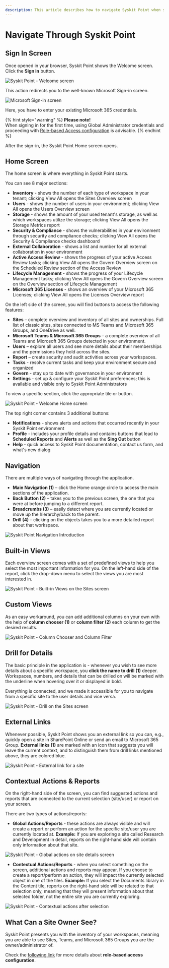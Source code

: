 ```yaml
---
description: This article describes how to navigate Syskit Point when starting the application for the first time.
---
```


# Navigate Through Syskit Point

## Sign In Screen

Once opened in your browser, Syskit Point shows the Welcome screen. Click the **Sign in** button.

![Syskit Point - Welcome screen](../.gitbook/assets/syskit-point-quick-start-guide-welcome-screen.png)

This action redirects you to the well-known Microsoft Sign-in screen.

![Microsoft Sign-in screen](../.gitbook/assets/syskit-point-quick-start-guide-microsoft-sign-in-screen.png)

Here, you have to enter your existing Microsoft 365 credentials.

{% hint style="warning" %}
**Please note!**  
When signing in for the first time, using Global Administrator credentials and proceeding with [Role-based Access configuration](../configuration/enable-role-based-access.md) is advisable.
{% endhint %}

After the sign-in, the Syskit Point Home screen opens.

## Home Screen

The home screen is where everything in Syskit Point starts. 

You can see 8 major sections:

 * **Inventory** - shows the number of each type of workspace in your tenant; clicking View All opens the Sites Overview screen  
 * **Users** - shows the number of users in your environment; clicking View All opens the Users Overview screen
 * **Storage** - shows the amount of your used tenant's storage, as well as which workspaces utilize the storage; clicking View All opens the Storage Metrics report
 * **Security & Compliance** - shows the vulnerabilities in your environment through security and compliance checks; clicking View All opens the Security & Compliance checks dashboard
 * **External Collaboration** - shows a list and number for all external collaboration in your environment
 * **Active Access Review** - shows the progress of your active Access Review tasks; clicking View All opens the Govern Overview screen on the Scheduled Review section of the Access Review 
 * **Lifecycle Management** - shows the progress of your Lifecycle Management tasks; clicking View All opens the Govern Overview screen on the Overview section of Lifecycle Management
 * **Microsoft 365 Licenses** - shows an overview of your Microsoft 365 Licenses; clicking View All opens the Licenses Overview report

On the left side of the screen, you will find buttons to access the following features:

* **Sites** – complete overview and inventory of all sites and ownerships. Full list of classic sites, sites connected to MS Teams and Microsoft 365 Groups, and OneDrive as well. 
* **Microsoft Teams & Microsoft 365 Groups** – a complete overview of all Teams and Microsoft 365 Groups detected in your environment. 
* **Users** – explore all users and see more details about their memberships and the permissions they hold across the sites. 
* **Report** – create security and audit activities across your workspaces. 
* **Tasks** - resolve current tasks and keep your environment secure and organized
* **Govern** - stay up to date with governance in your environment
* **Settings** - set up & configure your Syskit Point preferences; this is available and visible only to Syskit Point Administrators

To view a specific section, click the appropriate tile or button.

![Syskit Point - Welcome Home screen](../.gitbook/assets/syskit-point-quick-start-guide-syskit-point-home-screen.png)

The top right corner contains 3 additional buttons:

  * **Notifications** - shows alerts and actions that occurred recently in your Syskit Point environment
  * **Profile** - includes your profile details and contains buttons that lead to **Scheduled Reports** and **Alerts** as well as the **Sing Out** button
  * **Help** - quick access to Syskit Point documentation, contact us form, and what's new dialog

## Navigation

There are multiple ways of navigating through the application.

* **Main Navigation (1)** – click the Home orange circle to access the main sections of the application. 
* **Back Button (2)** – takes you to the previous screen, the one that you were at before jumping to a different report. 
* **Breadcrumbs (3)** – easily detect where you are currently located or move up the hierarchy/back to the parent. 
* **Drill (4)** – clicking on the objects takes you to a more detailed report about that workspace. 


![Syskit Point Navigation Introduction](../.gitbook/assets/syskit-point-quick-start-guide-navigation-elements.png)

## Built-in Views

Each overview screen comes with a set of predefined views to help you select the most important information for you. On the left-hand side of the report, click the drop-down menu to select the views you are most interested in.

![Syskit Point - Built-in Views on the Sites screen](../.gitbook/assets/syskit-point-quick-start-guide-syskit-point-built-in-views-on-the-sites-screen.png)

## Custom Views

As an easy workaround, you can add additional columns on your own with the help of **column chooser (1)** or **column filter (2)** each column to get the desired results.

![Syskit Point - Column Chooser and Column Filter](../.gitbook/assets/syskit-point-quick-start-guide-syskit-point-column-chooser-and-column-filter.png)

## Drill for Details

The basic principle in the application is - whenever you wish to see more details about a specific workspace, you **click the name to drill (1)** deeper. Workspaces, numbers, and details that can be drilled on will be marked with the underline when hovering over it or displayed in bold.

Everything is connected, and we made it accessible for you to navigate from a specific site to the user details and vice versa.

![Syskit Point - Drill on the Sites screen](../.gitbook/assets/syskit-point-quick-start-guide-syskit-point-drill-on-the-sites-screen.png)

## External Links

Whenever possible, Syskit Point shows you an external link so you can, e.g., quickly open a site in SharePoint Online or send an email to Microsoft 365 Group. **External links (1)** are marked with an icon that suggests you will leave the current context, and to distinguish them from drill links mentioned above, they are colored blue.

![Syskit Point - External link for a site](../.gitbook/assets/syskit-point-quick-start-guide-syskit-point-external-link-for-a-site.png)

## Contextual Actions & Reports

On the right-hand side of the screen, you can find suggested actions and reports that are connected to the current selection \(site/user\) or report on your screen.

There are two types of actions/reports:

* **Global Actions/Reports** - these actions are always visible and will create a report or perform an action for the specific site/user you are currently located at. **Example:** If you are exploring a site called Research and Development in detail, reports on the right-hand side will contain only information about that site.

![Syskit Point - Global actions on site details screen](../.gitbook/assets/syskit-point-quick-start-guide-syskit-point-global-actions-on-site-details-screen.png)

* **Contextual Actions/Reports** - when you select something on the screen, additional actions and reports may appear. If you choose to create a report/perform an action, they will impact the currently selected object in one of the tiles. **Example:** If you select the Documents library in the Content tile, reports on the right-hand side will be related to that selection only, meaning that they will present information about that selected folder, not the entire site you are currently exploring.

![Syskit Point - Contextual actions after selection](../.gitbook/assets/syskit-point-quick-start-guide-syskit-point-contextual-actions-after-selection.png)

## **What Can a Site Owner See?**

Syskit Point presents you with the inventory of your workspaces, meaning you are able to see Sites, Teams, and Microsoft 365 Groups you are the owner/administrator of.

Check the [following link](../configuration/enable-role-based-access.md) for more details about **role-based access configuration**.

